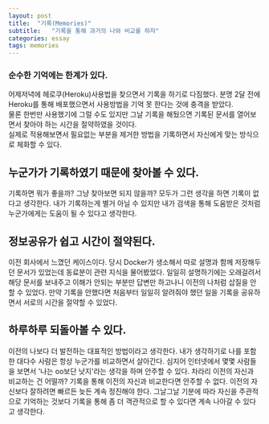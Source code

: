 ```yaml
---
layout: post
title:  "기록(Memories)"
subtitle:   "기록을 통해 과거의 나와 비교를 하자"
categories: essay
tags: memories
---
```



### 순수한 기억에는 한계가 있다.
어제저녁에 헤로쿠(Heroku)사용법을 찾으면서 기록을 하기로 다짐했다.
분명 2달 전에 Heroku를 통해 배포했으면서 사용방법을 기억 못 한다는 것에 충격을 받았다.  
물론 한번만 사용했기에 그럴 수도 있지만 그날 기록을 해뒀으면 기록된 문서를 열어보면서 찾아야 하는 시간을 절약하였을 것이다.  
실제로 적용해보면서 필요없는 부분을 제거한 방법을 기록하면서 자신에게 맞는 방식으로 체화할 수 있다.

## 누군가가 기록하였기 때문에 찾아볼 수 있다.
기록하면 뭐가 좋을까? 그냥 찾아보면 되지 않을까? 모두가 그런 생각을 하면 기록이 없다고 생각한다.
내가 기록하는게 별거 아닐 수 있지만 내가 검색을 통해 도움받은 것처럼 누군가에게는 도움이 될 수 있다고 생각한다.

## 정보공유가 쉽고 시간이 절약된다.
이전 회사에서 느꼈던 케이스이다. 당시 Docker가 생소해서 따로 설명과 함께 저장해두던 문서가 있었는데 동료분이 관련 지식을 물어봤었다.
일일히 설명하기에는 오래걸려서 해당 문서를 보내주고 이해가 안되는 부분만 답변만 하고나니 이전의 나처럼 삽질을 안할 수 있었다.
만약 기록을 안했다면 처음부터 일일히 알려줘야 했던 일을 기록을 공유하면서 서로의 시간을 절약할 수 있었다.

## 하루하루 되돌아볼 수 있다.
이전의 나보다 더 발전하는 대표적인 방법이라고 생각한다.
내가 생각하기로 나를 포함한 대다수 사람은 항상 누군가를 비교하면서 살아간다.
심지어 인터넷에서 몇몇 사람들을 보면서 '나는 oo보단 낫지'라는 생각을 하며 안주할 수 있다.
차라리 이전의 자신과 비교하는 건 어떨까?
기록을 통해 이전의 자신과 비교한다면 안주할 수 없다. 이전의 자신보다 잘하려면 빠르든 늦든 계속 정진해야 한다.
그날그날 기분에 따라 자신을 주관적으로 기억하는 것보다 기록을 통해 좀 더 객관적으로 할 수 있다면 계속 나아갈 수 있다고 생각한다.